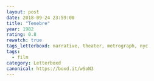 ```yaml
---
layout: post 
date: 2018-09-24 23:59:00
title: "Tenebre"
year: 1982
rating: 0.8
rewatch: true
tags_letterboxd: narrative, theater, metrograph, nyc
tags:
  - film
category: Letterboxd
canonical: https://boxd.it/wSoN3
---
```

